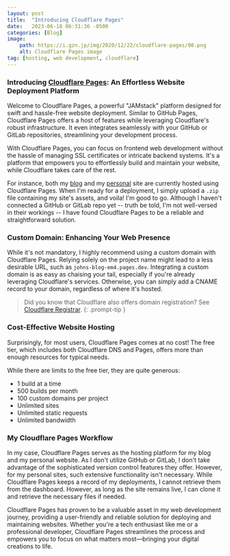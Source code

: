 ```yaml
---
layout: post
title:  "Introducing Cloudflare Pages"
date:   2023-06-18 06:31:36 -0500
categories: [Blog]
image:
    path: https://i.gzn.jp/img/2020/12/22/cloudflare-pages/00.png
    alt: Cloudflare Pages image
tag: [hosting, web development, cloudflare]
---
```


### Introducing [Cloudflare Pages](https://pages.cloudflare.com): An Effortless Website Deployment Platform
Welcome to Cloudflare Pages, a powerful "JAMstack" platform designed for swift and hassle-free website deployment. Similar to GitHub Pages, Cloudflare Pages offers a host of features while leveraging Cloudflare's robust infrastructure. It even integrates seamlessly with your GitHub or GitLab repositories, streamlining your development process.

With Cloudflare Pages, you can focus on frontend web development without the hassle of managing SSL certificates or intricate backend systems. It's a platform that empowers you to effortlessly build and maintain your website, while Cloudflare takes care of the rest.

For instance, both my [blog](https://blog.itswzyss.com) and my [personal](https://itswzyss.com) site are currently hosted using Cloudflare Pages. When I'm ready for a deployment, I simply upload a `.zip` file containing my site's assets, and voila! I'm good to go. Although I haven't connected a GitHub or GitLab repo yet -- truth be told, I'm not well-versed in their workings -- I have found Cloudflare Pages to be a reliable and straightforward solution.

### Custom Domain: Enhancing Your Web Presence
While it's not mandatory, I highly recommend using a custom domain with Cloudflare Pages. Relying solely on the project name might lead to a less desirable URL, such as `johns-blog-em4.pages.dev`. Integrating a custom domain is as easy as chaising your tail, especially if you're already leveraging Cloudflare's services. Otherwise, you can simply add a CNAME record to your domain, regardless of where it's hosted.
> Did you know that Cloudflare also offers domain registration? See [Cloudflare Registrar](https://www.cloudflare.com/products/registrar/).
{: .prompt-tip }

### Cost-Effective Website Hosting
Surprisingly, for most users, Cloudflare Pages comes at no cost! The free tier, which includes both Cloudflare DNS and Pages, offers more than enough resources for typical needs.

While there are limits to the free tier, they are quite generous:

- 1 build at a time
- 500 builds per month
- 100 custom domains per project
- Unlimited sites
- Unlimited static requests
- Unlimited bandwidth

### My Cloudflare Pages Workflow
In my case, Cloudflare Pages serves as the hosting platform for my blog and my personal website. As I don't utilize GitHub or GitLab, I don't take advantage of the sophisticated version control features they offer. However, for my personal sites, such extensive functionality isn't necessary. While Cloudflare Pages keeps a record of my deployments, I cannot retrieve them from the dashboard. However, as long as the site remains live, I can clone it and retrieve the necessary files if needed.

Cloudflare Pages has proven to be a valuable asset in my web development journey, providing a user-friendly and reliable solution for deploying and maintaining websites. Whether you're a tech enthusiast like me or a professional developer, Cloudflare Pages streamlines the process and empowers you to focus on what matters most—bringing your digital creations to life.
